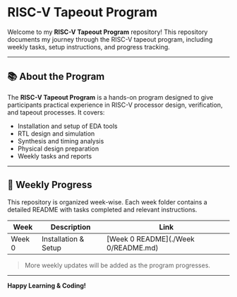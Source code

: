 # RISC-V Tapeout Program

Welcome to my **RISC-V Tapeout Program** repository! This repository documents my journey through the RISC-V tapeout program, including weekly tasks, setup instructions, and progress tracking.

---

## 📚 About the Program

The **RISC-V Tapeout Program** is a hands-on program designed to give participants practical experience in RISC-V processor design, verification, and tapeout processes. It covers:

- Installation and setup of EDA tools
- RTL design and simulation
- Synthesis and timing analysis
- Physical design preparation
- Weekly tasks and reports

---

## 📂 Weekly Progress

This repository is organized week-wise. Each week folder contains a detailed README with tasks completed and relevant instructions.

| Week | Description | Link |
|------|-------------|------|
| Week 0 | Installation & Setup | [Week 0 README](./Week 0/README.md) |

> More weekly updates will be added as the program progresses.

---

**Happy Learning & Coding!**
